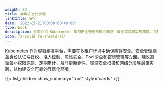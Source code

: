 ```yaml
---
weight: 83
title: 集群安全性管理
linktitle: 安全
date: '2022-05-21T00:00:00+08:00'
type: book
description: 全面介绍 Kubernetes 集群安全管理的核心概念、最佳实践和实施策略，包括身份认证、授权控制、网络安全、Pod 安全标准等关键安全机制。
icon: fa-solid fa-shield-alt
---
```


Kubernetes 作为容器编排平台，需要在多租户环境中确保集群安全。安全管理涵盖身份认证与授权、准入控制、网络安全、Pod 安全和密钥管理等方面。建议遵循最小权限原则、定期审计、及时更新组件、镜像安全扫描和网络分段等最佳实践，以构建安全可靠的容器化环境。

{{< list_children show_summary="true" style="cards" >}}
